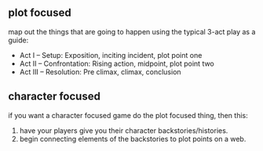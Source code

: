 
## plot focused 

map out the things that are going to happen using the typical 3-act play as a guide: 
- Act I – Setup: Exposition, inciting incident, plot point one 
- Act II – Confrontation: Rising action, midpoint, plot point two 
- Act III – Resolution: Pre climax, climax, conclusion
## character focused
if you want a character focused game do the plot focused thing, then this:
1. have your players give you their character backstories/histories.
2. begin connecting elements of the backstories to plot points on a web.